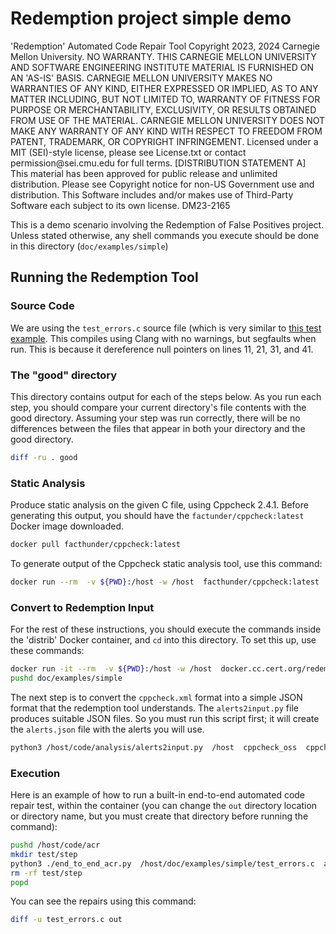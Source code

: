 # Redemption project simple demo

<legal>
'Redemption' Automated Code Repair Tool
Copyright 2023, 2024 Carnegie Mellon University.
NO WARRANTY. THIS CARNEGIE MELLON UNIVERSITY AND SOFTWARE ENGINEERING
INSTITUTE MATERIAL IS FURNISHED ON AN 'AS-IS' BASIS. CARNEGIE MELLON
UNIVERSITY MAKES NO WARRANTIES OF ANY KIND, EITHER EXPRESSED OR IMPLIED,
AS TO ANY MATTER INCLUDING, BUT NOT LIMITED TO, WARRANTY OF FITNESS FOR
PURPOSE OR MERCHANTABILITY, EXCLUSIVITY, OR RESULTS OBTAINED FROM USE OF
THE MATERIAL. CARNEGIE MELLON UNIVERSITY DOES NOT MAKE ANY WARRANTY OF ANY
KIND WITH RESPECT TO FREEDOM FROM PATENT, TRADEMARK, OR COPYRIGHT
INFRINGEMENT.
Licensed under a MIT (SEI)-style license, please see License.txt or
contact permission@sei.cmu.edu for full terms.
[DISTRIBUTION STATEMENT A] This material has been approved for public
release and unlimited distribution.  Please see Copyright notice for
non-US Government use and distribution.
This Software includes and/or makes use of Third-Party Software each
subject to its own license.
DM23-2165
</legal>

This is a demo scenario involving the Redemption of False Positives project.  Unless stated otherwise, any shell commands you execute should be done in this directory (`doc/examples/simple`)

## Running the Redemption Tool

### Source Code

We are using the `test_errors.c` source file (which is very similar to [this test example](../../../code/acr/test/test_errors.c).  This compiles using Clang with no warnings, but segfaults when run.  This is because it dereference null pointers on lines 11, 21, 31, and 41.

### The "good" directory

This directory contains output for each of the steps below. As you run each step, you should compare your current directory's file contents with the good directory. Assuming your step was run correctly, there will be no differences between the files that appear in both your directory and the good directory.

``` sh
diff -ru . good
```

### Static Analysis

Produce static analysis on the given C file, using Cppcheck 2.4.1.  Before generating this output, you should have the `factunder/cppcheck:latest` Docker image downloaded.

``` sh
docker pull facthunder/cppcheck:latest
```

To generate output of the Cppcheck static analysis tool, use this command:

``` sh
docker run --rm  -v ${PWD}:/host -w /host  facthunder/cppcheck:latest  sh -c 'cppcheck -v --enable="all" --language="c" --force --xml /host/test_errors.c 2> cppcheck.xml'
```

### Convert to Redemption Input

For the rest of these instructions, you should execute the commands inside the 'distrib' Docker container, and `cd` into this directory.  To set this up, use these commands:

``` sh
docker run -it --rm  -v ${PWD}:/host -w /host  docker.cc.cert.org/redemption/prereq  bash
pushd doc/examples/simple
```

The next step is to convert the `cppcheck.xml` format into a simple JSON format that the redemption tool understands. The `alerts2input.py` file produces suitable JSON files. So you must run this script first; it will create the `alerts.json` file with the alerts you will use.

``` sh
python3 /host/code/analysis/alerts2input.py  /host  cppcheck_oss  cppcheck.xml  alerts.json
```

### Execution

Here is an example of how to run a built-in end-to-end automated code repair test, within the container (you can change the `out` directory location or directory name, but you must create that directory before running the command):

```sh
pushd /host/code/acr
mkdir test/step
python3 ./end_to_end_acr.py  /host/doc/examples/simple/test_errors.c  autogen  /host/doc/examples/simple/alerts.json  --repaired-src /host/doc/examples/simple/out  --repair-includes false
rm -rf test/step
popd
```

You can see the repairs using this command:

```sh
diff -u test_errors.c out
```
